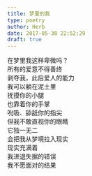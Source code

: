 ```yaml
---  
title: 梦里的我  
type: poetry  
author: Herb  
date: 2017-05-38 22:52:29  
draft: true
---  
```

在梦里我这样卑微吗？  
所有的爱意不得善终  
剥夺我，此后爱人的能力  
我可以躺在泥土里  
抚摸你的小腿  
也靠着你的手掌  
吮吸、舔舐你的指尖  
但我不敢直视你的眼睛  
它独一无二  
会把我从梦境拉入现实  
现实充满着  
我进退失据的错误  
我不愿面对的结果